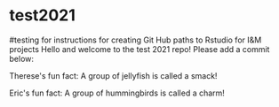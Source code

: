 # test2021
#testing for instructions for creating Git Hub paths to Rstudio for I&M projects
Hello and welcome to the test 2021 repo! Please add a commit below: 

Therese's fun fact: A group of jellyfish is called a smack! 

Eric's fun fact: A group of hummingbirds is called a charm!